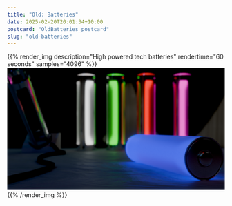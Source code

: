 ```yaml
---
title: "Old: Batteries"
date: 2025-02-20T20:01:34+10:00
postcard: "OldBatteries_postcard"
slug: "old-batteries"
---
```


{{% render_img
  description="High powered tech batteries"
  rendertime="60 seconds"
  samples="4096"
%}}
![High powered tech batteries](img/Batteries.png)
{{% /render_img %}}